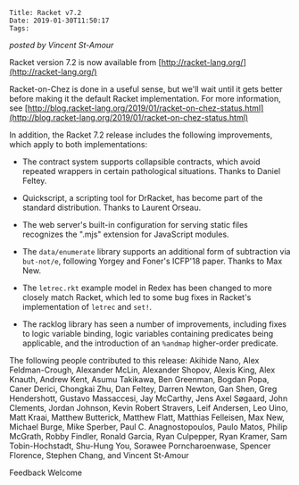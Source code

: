     Title: Racket v7.2
    Date: 2019-01-30T11:50:17
    Tags:

*posted by Vincent St-Amour*

Racket version 7.2 is now available from [http://racket-lang.org/](http://racket-lang.org/)

Racket-on-Chez is done in a useful sense, but we'll wait until it gets
better before making it the default Racket implementation. For more
information, see [http://blog.racket-lang.org/2019/01/racket-on-chez-status.html](http://blog.racket-lang.org/2019/01/racket-on-chez-status.html)

In addition, the Racket 7.2 release includes the following improvements,
which apply to both implementations:

* The contract system supports collapsible contracts, which avoid
  repeated wrappers in certain pathological situations. Thanks to Daniel
  Feltey.

* Quickscript, a scripting tool for DrRacket, has become part of the
  standard distribution. Thanks to Laurent Orseau.

* The web server's built-in configuration for serving static files
  recognizes the ".mjs" extension for JavaScript modules.

* The `data/enumerate` library supports an additional form of
  subtraction via `but-not/e`, following Yorgey and Foner's ICFP'18
  paper. Thanks to Max New.

* The `letrec.rkt` example model in Redex has been changed to more
  closely match Racket, which led to some bug fixes in Racket's
  implementation of `letrec` and `set!`.

* The racklog library has seen a number of improvements, including fixes
  to logic variable binding, logic variables containing predicates being
  applicable, and the introduction of an `%andmap` higher-order predicate.

The following people contributed to this release:
Akihide Nano, Alex Feldman-Crough, Alexander McLin, Alexander Shopov,
Alexis King, Alex Knauth, Andrew Kent, Asumu Takikawa, Ben Greenman,
Bogdan Popa, Caner Derici, Chongkai Zhu, Dan Feltey, Darren Newton, Gan
Shen, Greg Hendershott, Gustavo Massaccesi, Jay McCarthy, Jens Axel
Søgaard, John Clements, Jordan Johnson, Kevin Robert Stravers, Leif
Andersen, Leo Uino, Matt Kraai, Matthew Butterick, Matthew Flatt,
Matthias Felleisen, Max New, Michael Burge, Mike Sperber, Paul
C. Anagnostopoulos, Paulo Matos, Philip McGrath, Robby Findler, Ronald
Garcia, Ryan Culpepper, Ryan Kramer, Sam Tobin-Hochstadt, Shu-Hung You,
Sorawee Porncharoenwase, Spencer Florence, Stephen Chang, and Vincent
St-Amour

Feedback Welcome
